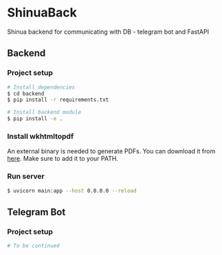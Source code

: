 # ShinuaBack
Shinua backend for communicating with DB - telegram bot and FastAPI

## Backend

### Project setup
```bash
# Install dependencies
$ cd backend
$ pip install -r requirements.txt

# Install backend module
$ pip install -e .
```

### Install wkhtmltopdf
An external binary is needed to generate PDFs. You can download it from [here](https://wkhtmltopdf.org/downloads.html). Make sure to add it to your PATH.

### Run server
```bash
$ uvicorn main:app --host 0.0.0.0 --reload
```

## Telegram Bot
### Project setup
```bash
# To be continued
```
